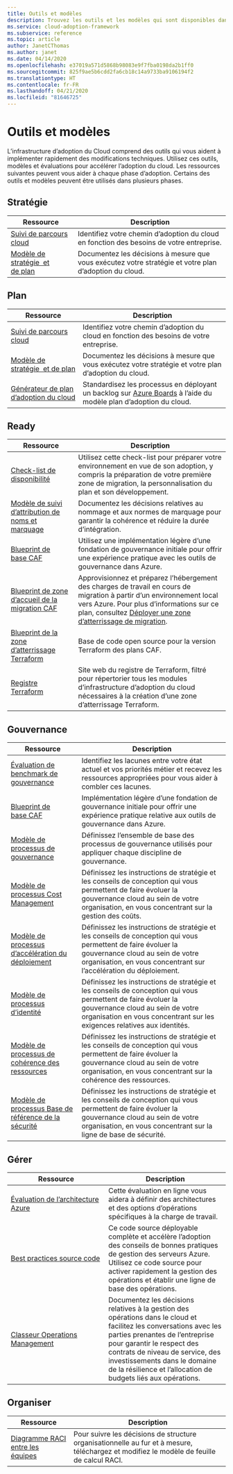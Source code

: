 ```yaml
---
title: Outils et modèles
description: Trouvez les outils et les modèles qui sont disponibles dans Cloud Adoption Framework pour vous aider à accélérer votre adoption du cloud.
ms.service: cloud-adoption-framework
ms.subservice: reference
ms.topic: article
author: JanetCThomas
ms.author: janet
ms.date: 04/14/2020
ms.openlocfilehash: e37019a571d5868b98083e9f7fba0198da2b1ff0
ms.sourcegitcommit: 825f9ae5b6cdd2fa6cb18c14a9733ba9106194f2
ms.translationtype: HT
ms.contentlocale: fr-FR
ms.lasthandoff: 04/21/2020
ms.locfileid: "81646725"
---
```

<!-- cSpell:ignore CAF Terraform's -->

# <a name="tools-and-templates"></a>Outils et modèles

L’infrastructure d’adoption du Cloud comprend des outils qui vous aident à implémenter rapidement des modifications techniques. Utilisez ces outils, modèles et évaluations pour accélérer l’adoption du cloud. Les ressources suivantes peuvent vous aider à chaque phase d’adoption. Certains des outils et modèles peuvent être utilisés dans plusieurs phases.

## <a name="strategy"></a>Stratégie

| Ressource | Description |
|----------|-------------|
| [Suivi de parcours cloud](https://docs.microsoft.com/assessments/?mode=pre-assessment&id=cloud-journey-tracker) | Identifiez votre chemin d’adoption du cloud en fonction des besoins de votre entreprise. |
| [Modèle de stratégie&nbsp;&nbsp;et de&nbsp;plan](https://archcenter.blob.core.windows.net/cdn/fusion/readiness/Microsoft-Cloud-Adoption-Framework-Strategy-and-Plan-Template.docx) | Documentez les décisions à mesure que vous exécutez votre stratégie et votre plan d’adoption du cloud. |

## <a name="plan"></a>Plan

| Ressource | Description |
|----------|-------------|
| [Suivi de parcours cloud](https://docs.microsoft.com/assessments/?mode=pre-assessment&id=cloud-journey-tracker) | Identifiez votre chemin d’adoption du cloud en fonction des besoins de votre entreprise. |
| [Modèle de stratégie&nbsp;&nbsp;et de&nbsp;plan](https://archcenter.blob.core.windows.net/cdn/fusion/readiness/Microsoft-Cloud-Adoption-Framework-Strategy-and-Plan-Template.docx) | Documentez les décisions à mesure que vous exécutez votre stratégie et votre plan d’adoption du cloud. |
| [Générateur de plan d’adoption du cloud](../plan/template.md) | Standardisez les processus en déployant un backlog sur [Azure Boards](https://docs.microsoft.com/azure/devops/boards/get-started/what-is-azure-boards) à l’aide du modèle plan d’adoption du cloud. |

## <a name="ready"></a>Ready

| Ressource | Description |
|----------|-------------|
| [Check-list de disponibilité](https://raw.githubusercontent.com/microsoft/CloudAdoptionFramework/master/ready/readiness-checklist.docx) | Utilisez cette check-list pour préparer votre environnement en vue de son adoption, y compris la préparation de votre première zone de migration, la personnalisation du plan et son développement. |
| [Modèle de suivi d’attribution de noms et marquage](https://archcenter.blob.core.windows.net/cdn/fusion/readiness/CAF%20Readiness%20Naming%20and%20Tagging%20tracking%20template.xlsx) | Documentez les décisions relatives au nommage et aux normes de marquage pour garantir la cohérence et réduire la durée d’intégration. |
| [Blueprint&nbsp;de base&nbsp;CAF](https://github.com/microsoft/CloudAdoptionFramework/tree/master/ready/migration-landing-zone-governance) | Utilisez une implémentation légère d’une fondation de gouvernance initiale pour offrir une expérience pratique avec les outils de gouvernance dans Azure. |
| [Blueprint de zone d’accueil de la migration CAF](https://github.com/microsoft/CloudAdoptionFramework/tree/master/ready/migration-landing-zone) | Approvisionnez et préparez l’hébergement des charges de travail en cours de migration à partir d’un environnement local vers Azure. Pour plus d’informations sur ce plan, consultez [Déployer une zone d’atterrissage de migration](https://docs.microsoft.com/azure/architecture/cloud-adoption/ready/azure-readiness-guide/migration-landing-zone). |
| [Blueprint de la zone d’atterrissage Terraform](https://github.com/microsoft/CloudAdoptionFramework/tree/master/ready/terraform-landing-zones/landingzone_caf_foundations) | Base de code open source pour la version Terraform des plans CAF. |
| [Registre Terraform](https://registry.terraform.io/search?q=aztfmod) | Site web du registre de Terraform, filtré pour répertorier tous les modules d’infrastructure d’adoption du cloud nécessaires à la création d’une zone d’atterrissage Terraform. |

## <a name="govern"></a>Gouvernance

| Ressource | Description |
|----------|-------------|
| [Évaluation de benchmark de gouvernance](https://cafbaseline.com) | Identifiez les lacunes entre votre état actuel et vos priorités métier et recevez les ressources appropriées pour vous aider à combler ces lacunes. |
| [Blueprint&nbsp;de base&nbsp;CAF](https://github.com/microsoft/CloudAdoptionFramework/tree/master/ready/migration-landing-zone-governance) | Implémentation légère d’une fondation de gouvernance initiale pour offrir une expérience pratique relative aux outils de gouvernance dans Azure. |
| [Modèle de processus de gouvernance](https://archcenter.blob.core.windows.net/cdn/fusion/governance/Governance%20Discipline%20Template.docx) | Définissez l’ensemble de base des processus de gouvernance utilisés pour appliquer chaque discipline de gouvernance. |
| [Modèle de processus Cost Management](https://archcenter.blob.core.windows.net/cdn/fusion/governance/Cost%20Management%20Discipline%20Template.docx) | Définissez les instructions de stratégie et les conseils de conception qui vous permettent de faire évoluer la gouvernance cloud au sein de votre organisation, en vous concentrant sur la gestion des coûts. |
| [Modèle de processus d’accélération du déploiement](https://archcenter.blob.core.windows.net/cdn/fusion/governance/Deployment%20Acceleration%20Discipline%20Template.docx) | Définissez les instructions de stratégie et les conseils de conception qui vous permettent de faire évoluer la gouvernance cloud au sein de votre organisation, en vous concentrant sur l’accélération du déploiement. |
| [Modèle de processus d’identité](https://archcenter.blob.core.windows.net/cdn/fusion/governance/Identity%20Baseline%20Discipline%20Template.docx) | Définissez les instructions de stratégie et les conseils de conception qui vous permettent de faire évoluer la gouvernance cloud au sein de votre organisation en vous concentrant sur les exigences relatives aux identités. |
| [Modèle de processus de cohérence des ressources](https://archcenter.blob.core.windows.net/cdn/fusion/governance/Resource%20Consistency%20Discipline%20Template.docx) | Définissez les instructions de stratégie et les conseils de conception qui vous permettent de faire évoluer la gouvernance cloud au sein de votre organisation, en vous concentrant sur la cohérence des ressources. |
| [Modèle de processus Base de référence de la sécurité](https://archcenter.blob.core.windows.net/cdn/fusion/governance/Security%20Baseline%20Discipline%20Template.docx) | Définissez les instructions de stratégie et les conseils de conception qui vous permettent de faire évoluer la gouvernance cloud au sein de votre organisation, en vous concentrant sur la ligne de base de sécurité. |

## <a name="manage"></a>Gérer

| Ressource | Description |
|----------|-------------|
| [Évaluation de l’architecture Azure](https://docs.microsoft.com/assessments/?id=azure-architecture-review) | Cette évaluation en ligne vous aidera à définir des architectures et des options d’opérations spécifiques à la charge de travail. |
| [Best&nbsp;practices&nbsp;source&nbsp;code](https://github.com/microsoft/CloudAdoptionFramework/tree/master/manage/Automation-Best-Practices) | Ce code source déployable complète et accélère l’adoption des conseils de bonnes pratiques de gestion des serveurs Azure. Utilisez ce code source pour activer rapidement la gestion des opérations et établir une ligne de base des opérations. |
| [Classeur Operations Management](https://raw.githubusercontent.com/microsoft/CloudAdoptionFramework/master/manage/opsmanagementworkbook.xlsx) | Documentez les décisions relatives à la gestion des opérations dans le cloud et facilitez les conversations avec les parties prenantes de l’entreprise pour garantir le respect des contrats de niveau de service, des investissements dans le domaine de la résilience et l’allocation de budgets liés aux opérations. |

## <a name="organize"></a>Organiser

| Ressource | Description |
|----------|-------------|
| [Diagramme RACI entre les équipes](https://archcenter.blob.core.windows.net/cdn/fusion/management/raci-template.xlsx) | Pour suivre les décisions de structure organisationnelle au fur et à mesure, téléchargez et modifiez le modèle de feuille de calcul RACI. |
